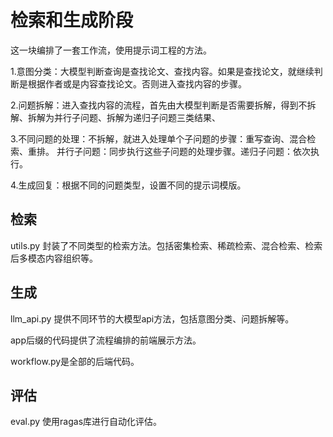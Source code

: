 # 检索和生成阶段

这一块编排了一套工作流，使用提示词工程的方法。

1.意图分类：大模型判断查询是查找论文、查找内容。如果是查找论文，就继续判断是根据作者或是内容查找论文。否则进入查找内容的步骤。

2.问题拆解：进入查找内容的流程，首先由大模型判断是否需要拆解，得到不拆解、拆解为并行子问题、拆解为递归子问题三类结果、

3.不同问题的处理：不拆解，就进入处理单个子问题的步骤：重写查询、混合检索、重排。 并行子问题：同步执行这些子问题的处理步骤。递归子问题：依次执行。

4.生成回复：根据不同的问题类型，设置不同的提示词模版。

## 检索
utils.py 封装了不同类型的检索方法。包括密集检索、稀疏检索、混合检索、检索后多模态内容组织等。

## 生成
llm_api.py 提供不同环节的大模型api方法，包括意图分类、问题拆解等。

app后缀的代码提供了流程编排的前端展示方法。

workflow.py是全部的后端代码。

## 评估
eval.py 使用ragas库进行自动化评估。
